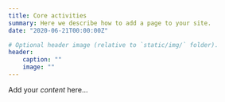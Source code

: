 ```yaml
---
title: Core activities
summary: Here we describe how to add a page to your site.
date: "2020-06-21T00:00:00Z"

# Optional header image (relative to `static/img/` folder).
header:
	caption: ""
	image: ""
---
```


Add your *content* here...